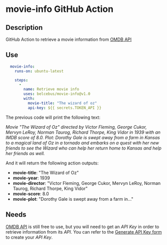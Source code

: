 # movie-info GitHub Action

## Description

GitHub Action to retrieve a movie information from
[OMDB API](https://www.omdbapi.com)

## Use

```yml
  movie-info:
    runs-on: ubuntu-latest

    steps:
      -
        name: Retrieve movie info
        uses: belcebus/movie-info@v1.0
        with:
          movie-title: "The wizard of oz"
          api-key: ${{ secrets.TOKEN_API }}
```

The previous code will print the following text:

_Movie "The Wizard of Oz" directed by Victor Fleming, George Cukor, Mervyn
LeRoy, Norman Taurog, Richard Thorpe, King Vidor in 1939 with an IMDB score of
8.0. Plot: Dorothy Gale is swept away from a farm in Kansas to a magical land
of Oz in a tornado and embarks on a quest with her new friends to see the
Wizard who can help her return home to Kansas and help her friends as well._

And it will return the following action outputs:

* __movie-title__: "The Wizard of Oz"
* __movie-year__: 1939
* __movie-director__: "Victor Fleming, George Cukor, Mervyn LeRoy, Norman Taurog,
  Richard Thorpe, King Vidor"
* __movie-score__: 8.0
* __movie-plot__: "Dorothy Gale is swept away from a farm in..."

## Needs

[OMDB API](https://www.omdbapi.com) is still free to use, but you will need to
get an _API Key_ in order to retrieve information from its _API_. You can refer
to the [Generate API Key form](https://www.omdbapi.com/apikey.aspx) to create
your _API Key_.
